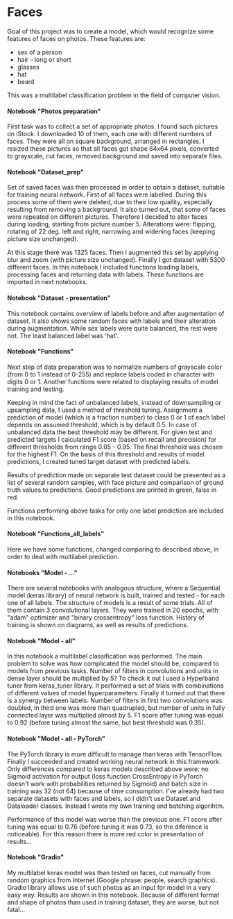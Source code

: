 # Faces

Goal of this project was to create a model, which would recognize some features of faces on photos. These features are:
* sex of a person
* hair - long or short
* glasses
* hat
* beard

This was a multilabel classification problem in the field of computer vision.

#### Notebook "Photos preparation"
First task was to collect a set of appropriate photos. I found such pictures on iStock. I downloaded 10 of them, each one with different numbers of faces. They were all on square background, arranged in rectangles. I resized these pictures so that all faces got shape 64x64 pixels, converted to grayscale, cut faces, removed background and saved into separate files.

#### Notebook "Dataset_prep"
Set of saved faces was then processed in order to obtain a dataset, suitable for training neural network. First of all faces were labelled. During this process some of them were deleted, due to their low quallity, especially resulting from removing a background. It also turned out, that some of faces were repeated on different pictures. Therefore I decided to alter faces during loading, starting from picture number 5. Alterations were: flipping, rotating of 22 deg. left and right, narrowing and widening faces (keeping picture size unchanged). 

At this stage there was 1325 faces. Then I augmented this set by applying blur and zoom (with picture size unchanged). Finally I got dataset with 5300 different faces. In this notebook I included functions loading labels, processing faces and returning data with labels. These functions are imported in next notebooks.

#### Notebook "Dataset - presentation"
This notebook contains overview of labels before and after augmentation of dataset. It also shows some random faces with labels and their alteration during augmentation. While sex labels were quite balanced, the rest were not. The least balanced label was 'hat'.

#### Notebook "Functions"
Next step of data preparation was to normalize numbers of grayscale color (from 0 to 1 instead of 0-255) and replace labels coded in character with digits 0 or 1. Another functions were related to displaying results of model training and testing. 

Keeping in mind the fact of unbalanced labels, instead of downsampling or upsampling data, I used a method of threshold tuning. Assignment a prediction of model (which is a fraction number) to class 0 or 1 of each label depends on assumed threshold, which is by default 0.5. In case of unbalanced data the best threshold may be different. For given test and predicted targets I calculated F1 score (based on recall and precision) for different thresholds from range 0.05 - 0.95. The final threshold was chosen for the highest F1. On the basis of this threshold and results of model predictions, I created tuned target dataset with predicted labels.

Results of prediction made on separate test dataset could be presented as a list of several random samples, with face picture and comparison of ground truth values to predictions. Good predictions are printed in green, false in red.

Functions performing above tasks for only one label prediction are included in this notebook.

#### Notebook "Functions_all_labels"
Here we have some functions, changed comparing to described above, in order to deal with multilabel prediction.

#### Notebooks "Model - ..."
There are several notebooks with analogous structure, where a Sequential model (keras library) of neural network is built, trained and tested - for each one of all labels. The structure of models is a result of some trials. All of them contain 3 convolutional layers. They were trained in 20 epochs, with "adam" optimizer and "binary crossentropy" loss function. History of training is shown on diagrams, as well as results of predictions.

#### Notebook "Model - all"
In this notebook a multilabel classification was performed. The main problem to solve was how complicated the model should be, compared to models from previous tasks. Number of filters in convolutions and units in dense layer should be multiplied by 5? To check it out I used a Hyperband tuner from keras_tuner library. It performed a set of trials with combinations of different values of model hyperparameters. Finally it turned out that there is a synergy between labels. Number of filters in first two convolutions was doubled, in third one was more than quadrupled, but number of units in fully connected layer was multiplied almost by 5. F1 score after tuning was equal to 0.92 (before tuning almost the same, but best threshold was 0.35).

#### Notebook "Model - all - PyTorch"
The PyTorch library is more difficult to manage than keras with TensorFlow. Finally I succeeded and created working neural network in this framework. Only differences compared to keras models described above were: no Sigmoid activation for output (loss function CrossEntropy in PyTorch doesn't work with probabilities returned by Sigmoid) and batch size in training was 32 (not 64) because of time consumption. I've already had two separate datasets with faces and labels, so I didn't use Dataset and Dataloader classes. Instead I wrote my own training and batching algorihtm. 

Performance of this model was worse than the previous one. F1 score after tuning was equal to 0.76 (before tuning it was 0.73, so the diference is noticeable). For this reason there is more red color in presentation of results...

#### Notebook "Gradio"
My multilabel keras model was than tested on faces, cut manually from random graphics from Internet (Google phrase: people, search graphics). Gradio library allows use of such photos as an input for model in a very easy way. Results are shown in this notebook. Because of different format and shape of photos than used in training dataset, they are worse, but not fatal... 
